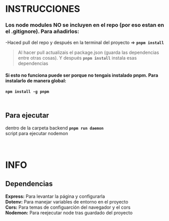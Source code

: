 # INSTRUCCIONES
### Los node modules **NO** se incluyen en el repo (por eso estan en el .gitignore). Para añadirlos:
-Haced pull del repo y después en la terminal del proyecto => **```pnpm install```**
>Al hacer pull actualizais el package.json (guarda las dependencias entre otras cosas). Y después **```pnpm install```** instala esas dependencias
#### Si esto no funciona puede ser porque no tengais instalado pnpm. Para instalarlo de manera global:
**```npm install -g pnpm```**


## <br />Para ejecutar
dentro de la carpeta backend
**```pnpm run daemon```** <br />
script para ejecutar nodemon


# <br />INFO
## Dependencias
**Express:** Para levantar la página y configurarla <br />
**Dotenv:** Para manejar variables de entorno en el proyecto<br />
**Cors:** Para temas de configuarción del navegador y el cors<br />
**Nodemon:** Para reejecutar node tras guardado del proyecto